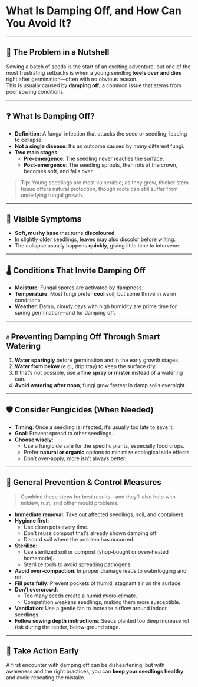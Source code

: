 # What Is Damping Off, and How Can You Avoid It?

---

## 🌱 The Problem in a Nutshell  
Sowing a batch of seeds is the start of an exciting adventure, but one of the most frustrating setbacks is when a young seedling **keels over and dies** right after germination—often with no obvious reason.  
This is usually caused by **damping off**, a common issue that stems from poor sowing conditions.

---

## ❓ What Is Damping Off?  
- **Definition**: A fungal infection that attacks the seed or seedling, leading to collapse.  
- **Not a single disease**: It’s an outcome caused by *many* different fungi.  
- **Two main stages**:  
  - **Pre‑emergence**: The seedling never reaches the surface.  
  - **Post‑emergence**: The seedling sprouts, then rots at the crown, becomes soft, and falls over.

> **Tip**: Young seedlings are most vulnerable; as they grow, thicker stem tissue offers natural protection, though roots can still suffer from underlying fungal growth.

---

## 👀 Visible Symptoms  
- **Soft, mushy base** that turns **discoloured**.  
- In slightly older seedlings, leaves may also discolor before wilting.  
- The collapse usually happens **quickly**, giving little time to intervene.

---

## 🌡️ Conditions That Invite Damping Off  
- **Moisture**: Fungal spores are activated by dampness.  
- **Temperature**: Most fungi prefer **cool** soil, but some thrive in warm conditions.  
- **Weather**: Damp, cloudy days with high humidity are prime time for spring germination—and for damping off.

---

## 💧 Preventing Damping Off Through Smart Watering  
1. **Water sparingly** before germination and in the early growth stages.  
2. **Water from below** (e.g., drip tray) to keep the surface dry.  
3. If that’s not possible, use a **fine spray or mister** instead of a watering can.  
4. **Avoid watering after noon**; fungi grow fastest in damp soils overnight.

---

## 🛡️ Consider Fungicides (When Needed)  
- **Timing**: Once a seedling is infected, it’s usually too late to save it.  
- **Goal**: Prevent spread to other seedlings.  
- **Choose wisely**:  
  - Use a fungicide safe for the specific plants, especially food crops.  
  - Prefer **natural or organic** options to minimize ecological side effects.  
  - Don’t over‑apply; more isn’t always better.

---

## 🔧 General Prevention & Control Measures  
> Combine these steps for best results—and they’ll also help with mildew, rust, and other mould problems.

- **Immediate removal**: Take out affected seedlings, soil, and containers.  
- **Hygiene first**:  
  - Use clean pots every time.  
  - Don’t reuse compost that’s already shown damping off.  
  - Discard soil where the problem has occurred.  
- **Sterilize**:  
  - Use sterilized soil or compost (shop‑bought or oven‑heated homemade).  
  - Sterilize tools to avoid spreading pathogens.  
- **Avoid over‑compaction**: Improper drainage leads to waterlogging and rot.  
- **Fill pots fully**: Prevent pockets of humid, stagnant air on the surface.  
- **Don’t overcrowd**:  
  - Too many seeds create a humid micro‑climate.  
  - Competition weakens seedlings, making them more susceptible.  
- **Ventilation**: Use a gentle fan to increase airflow around indoor seedlings.  
- **Follow sowing depth instructions**: Seeds planted too deep increase rot risk during the tender, below‑ground stage.

---

## 🚀 Take Action Early  
A first encounter with damping off can be disheartening, but with awareness and the right practices, you can **keep your seedlings healthy** and avoid repeating the mistake.